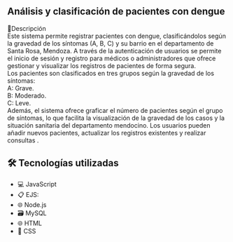 ## Análisis y clasificación de pacientes con dengue

📝Descripción <br/>
Este sistema permite registrar pacientes con dengue, clasificándolos según la gravedad de los síntomas (A, B, C) y su barrio en el departamento de Santa Rosa, Mendoza. A través de la autenticación de usuarios se permite el inicio de sesión y registro para médicos o administradores que ofrece gestionar y visualizar los registros de pacientes de forma segura. <br/>
Los pacientes son clasificados en tres grupos según la gravedad de los síntomas:<br/>
A: Grave.<br/>
B: Moderado.<br/>
C: Leve.<br/>
Además, el sistema ofrece graficar el número de pacientes según el grupo de síntomas, lo que facilita la visualización de la gravedad de los casos y la situación sanitaria del departamento mendocino.
Los usuarios pueden añadir nuevos pacientes, actualizar los registros existentes y realizar consultas .
## 🛠️ Tecnologías utilizadas
- 💻 JavaScript
- 📋 EJS:
- 🌐 Node.js
- 🗃️ MySQL
- 🌐 HTML
- 🎨 CSS

